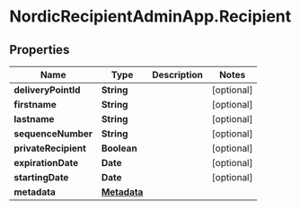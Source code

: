 # NordicRecipientAdminApp.Recipient

## Properties
Name | Type | Description | Notes
------------ | ------------- | ------------- | -------------
**deliveryPointId** | **String** |  | [optional] 
**firstname** | **String** |  | [optional] 
**lastname** | **String** |  | [optional] 
**sequenceNumber** | **String** |  | [optional] 
**privateRecipient** | **Boolean** |  | [optional] 
**expirationDate** | **Date** |  | [optional] 
**startingDate** | **Date** |  | [optional] 
**metadata** | [**Metadata**](Metadata.md) |  | 


